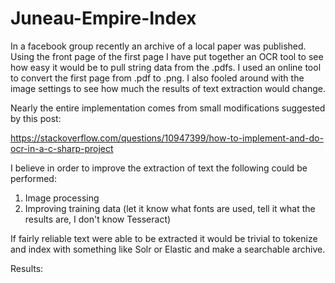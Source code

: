 # Juneau-Empire-Index

In a facebook group recently an archive of a local paper was published.  Using the front page of the first page I have put together an OCR tool to see how easy it would be to pull string data from the .pdfs. I used an online tool to convert the first page from .pdf to .png.  I also fooled around with the image settings to see how much the results of text extraction would change. 

Nearly the entire implementation comes from small modifications suggested by this post:

https://stackoverflow.com/questions/10947399/how-to-implement-and-do-ocr-in-a-c-sharp-project

I believe in order to improve the extraction of text the following could be performed:

1. Image processing
2. Improving training data (let it know what fonts are used, tell it what the results are, I don't know Tesseract)

If fairly reliable text were able to be extracted it would be trivial to tokenize and index with something like Solr or Elastic and make a searchable archive. 

Results: 

